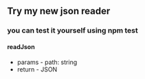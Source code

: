 ## Try my new json reader

### you can test it yourself using npm test

#### readJson

- params - path: string
- return - JSON
